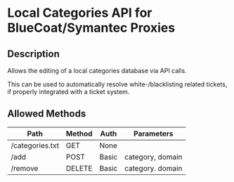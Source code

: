 # Local Categories API for BlueCoat/Symantec Proxies

## Description

Allows the editing of a local categories database via API calls.

This can be used to automatically resolve white-/blacklisting related tickets, if properly integrated with a ticket system.

## Allowed Methods

Path | Method | Auth | Parameters
--- | --- | --- | ---
/categories.txt | GET | None | 
/add | POST | Basic | category, domain
/remove | DELETE | Basic | category. domain
